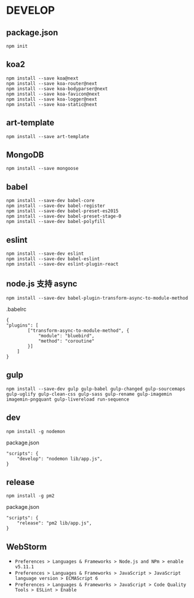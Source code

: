 # DEVELOP

## package.json

```shell
npm init
```

## koa2

```
npm install --save koa@next
npm install --save koa-router@next
npm install --save koa-bodyparser@next
npm install --save koa-favicon@next
npm install --save koa-logger@next
npm install --save koa-static@next
```

## art-template

```
npm install --save art-template
```

## MongoDB

```
npm install --save mongoose
```

## babel

```
npm install --save-dev babel-core
npm install --save-dev babel-register
npm install --save-dev babel-preset-es2015
npm install --save-dev babel-preset-stage-0
npm install --save-dev babel-polyfill
```

## eslint

```
npm install --save-dev eslint
npm install --save-dev babel-eslint
npm install --save-dev eslint-plugin-react
```

## node.js 支持 async

```
npm install --save-dev babel-plugin-transform-async-to-module-method
```

.babelrc

```
{
"plugins": [
        ["transform-async-to-module-method", {
            "module": "bluebird",
            "method": "coroutine"
        }]
    ]
}    
```

## gulp

```
npm install --save-dev gulp gulp-babel gulp-changed gulp-sourcemaps gulp-uglify gulp-clean-css gulp-sass gulp-rename gulp-imagemin imagemin-pngquant gulp-livereload run-sequence

```

## dev

```shell
npm install -g nodemon
```

package.json

```
"scripts": {
    "develop": "nodemon lib/app.js",
}
```

## release

```
npm install -g pm2
```

package.json

```
"scripts": {
    "release": "pm2 lib/app.js",
}
```

## WebStorm

* `Preferences > Languages & Frameworks > Node.js and NPm > enable v5.11.1`
* `Preferences > Languages & Frameworks > JavaScript > JavaScript language version > ECMAScript 6`
* `Preferences > Languages & Frameworks > JavaScript > Code Quality Tools > ESLint > Enable`

